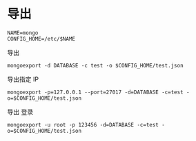 
# 导出

```shell script
NAME=mongo
CONFIG_HOME=/etc/$NAME
```

导出
```shell script
mongoexport -d DATABASE -c test -o $CONFIG_HOME/test.json
```

导出指定 IP
```shell script
mongoexport -p=127.0.0.1 --port=27017 -d=DATABASE -c=test -o=$CONFIG_HOME/test.json
```

导出 登录
```shell script
mongoexport -u root -p 123456 -d=DATABASE -c=test -o=$CONFIG_HOME/test.json
```
